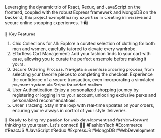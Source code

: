 Leveraging the dynamic trio of React, Redux, and JavaScript on the frontend, coupled with the robust Express framework and MongoDB on the backend, this project exemplifies my expertise in creating immersive and secure online shopping experiences. ✨🛍️

👗 Key Features:
1. Chic Collections for All: Explore a curated selection of clothing for both men and women, carefully tailored to elevate every wardrobe.
2. Effortless Cart Management: Add your fashion finds to your cart with ease, allowing you to curate the perfect ensemble before making it yours.
3. Secure Ordering Process: Navigate a seamless ordering process, from selecting your favorite pieces to completing the checkout. Experience the confidence of a secure transaction, even incorporating a simulated payment system via Stripe for added realism.
4. User Authentication: Enjoy a personalized shopping journey by registering or logging in to your account, unlocking exclusive perks and personalized recommendations.
5. Order Tracking: Stay in the loop with real-time updates on your orders, ensuring you're always in control of your style deliveries.

🌟 Ready to bring my passion for web development and fashion-forward thinking to your team. Let's connect! 🚀💼 #FashionTech #Ecommerce #ReactJS #JavaScript #Redux #ExpressJS #MongoDB #WebDevelopment
